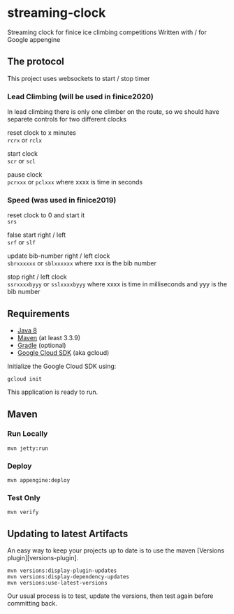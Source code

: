 streaming-clock
============================

Streaming clock for finice ice climbing competitions
Written with / for Google appengine

## The protocol
This project uses websockets to start / stop timer  

### Lead Climbing (will be used in finice2020)
In lead climbing there is only one climber on the route, so we should have separete controls for two different clocks    

reset clock to x minutes    
`rcrx` or `rclx`

start clock     
`scr` or `scl`

pause clock    
`pcrxxx` or `pclxxx` where xxxx is time in seconds
  
### Speed  (was used in finice2019)
reset clock to 0 and start it   
`srs`  
  
false start right / left  
`srf` or `slf`  
  
update bib-number right / left clock  
`sbrxxxxxx` or `sblxxxxxx` where xxx is the bib number    
  
stop right / left clock  
`ssrxxxxbyyy` or `sslxxxxbyyy` where xxxx is time in milliseconds and yyy is the bib number  

## Requirements

* [Java 8](http://www.oracle.com/technetwork/java/javase/downloads/index.html)
* [Maven](https://maven.apache.org/download.cgi) (at least 3.3.9)
* [Gradle](https://gradle.org/gradle-download/) (optional)
* [Google Cloud SDK](https://cloud.google.com/sdk/) (aka gcloud)

Initialize the Google Cloud SDK using:

    gcloud init

This application is ready to run.

## Maven

### Run Locally

    mvn jetty:run

### Deploy

    mvn appengine:deploy

### Test Only

    mvn verify

## Updating to latest Artifacts

An easy way to keep your projects up to date is to use the maven [Versions plugin][versions-plugin].

    mvn versions:display-plugin-updates
    mvn versions:display-dependency-updates
    mvn versions:use-latest-versions

Our usual process is to test, update the versions, then test again before committing back.

[plugin]: http://www.mojohaus.org/versions-maven-plugin/
